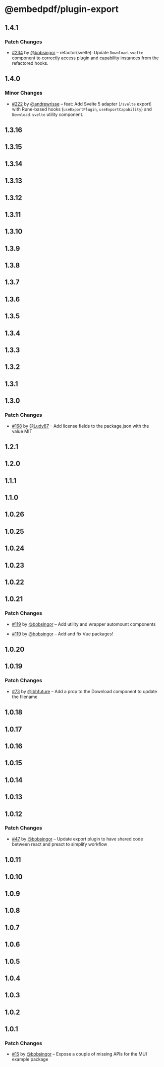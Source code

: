 # @embedpdf/plugin-export

## 1.4.1

### Patch Changes

- [#234](https://github.com/embedpdf/embed-pdf-viewer/pull/234) by [@bobsingor](https://github.com/bobsingor) – refactor(svelte): Update `Download.svelte` component to correctly access plugin and capability instances from the refactored hooks.

## 1.4.0

### Minor Changes

- [#222](https://github.com/embedpdf/embed-pdf-viewer/pull/222) by [@andrewrisse](https://github.com/andrewrisse) – feat: Add Svelte 5 adapter (`/svelte` export) with Rune-based hooks (`useExportPlugin`, `useExportCapability`) and `Download.svelte` utility component.

## 1.3.16

## 1.3.15

## 1.3.14

## 1.3.13

## 1.3.12

## 1.3.11

## 1.3.10

## 1.3.9

## 1.3.8

## 1.3.7

## 1.3.6

## 1.3.5

## 1.3.4

## 1.3.3

## 1.3.2

## 1.3.1

## 1.3.0

### Patch Changes

- [#168](https://github.com/embedpdf/embed-pdf-viewer/pull/168) by [@Ludy87](https://github.com/Ludy87) – Add license fields to the package.json with the value MIT

## 1.2.1

## 1.2.0

## 1.1.1

## 1.1.0

## 1.0.26

## 1.0.25

## 1.0.24

## 1.0.23

## 1.0.22

## 1.0.21

### Patch Changes

- [#119](https://github.com/embedpdf/embed-pdf-viewer/pull/119) by [@bobsingor](https://github.com/bobsingor) – Add utility and wrapper automount components

- [#119](https://github.com/embedpdf/embed-pdf-viewer/pull/119) by [@bobsingor](https://github.com/bobsingor) – Add and fix Vue packages!

## 1.0.20

## 1.0.19

### Patch Changes

- [#73](https://github.com/embedpdf/embed-pdf-viewer/pull/73) by [@lbhfuture](https://github.com/lbhfuture) – Add a prop to the Download component to update the filename

## 1.0.18

## 1.0.17

## 1.0.16

## 1.0.15

## 1.0.14

## 1.0.13

## 1.0.12

### Patch Changes

- [#47](https://github.com/embedpdf/embed-pdf-viewer/pull/47) by [@bobsingor](https://github.com/bobsingor) – Update export plugin to have shared code between react and preact to simplify workflow

## 1.0.11

## 1.0.10

## 1.0.9

## 1.0.8

## 1.0.7

## 1.0.6

## 1.0.5

## 1.0.4

## 1.0.3

## 1.0.2

## 1.0.1

### Patch Changes

- [#15](https://github.com/embedpdf/embed-pdf-viewer/pull/15) by [@bobsingor](https://github.com/bobsingor) – Expose a couple of missing APIs for the MUI example package
